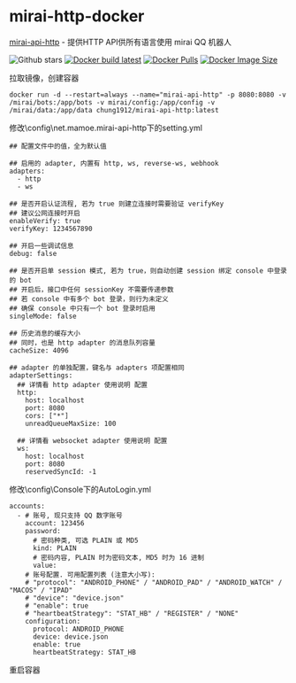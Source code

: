 # mirai-http-docker

[mirai-api-http](https://github.com/project-mirai/mirai-api-http) - 提供HTTP API供所有语言使用 mirai QQ 机器人

![Github stars](https://badgen.net/github/stars/chung1912/mirai-http-docker?icon=github&label=stars)
[![Docker build latest](https://github.com/chung1912/mirai-http-docker/actions/workflows/docker-latest.yml/badge.svg?branch=main)](https://github.com/chung1912/mirai-http-docker/actions/workflows/docker-latest.yml)
[![Docker Pulls](https://badgen.net/docker/pulls/chung1912/mirai-http-docker?icon=docker&label=pulls)](https://hub.docker.com/r/chung1912/mirai-http-docker/)
[![Docker Image Size](https://badgen.net/docker/size/chung1912/mirai-http-docker/latest/amd64?icon=docker&label=image%20size)](https://hub.docker.com/r/chung1912/mirai-api-http/)

拉取镜像，创建容器
<pre><code>docker run -d --restart=always --name="mirai-api-http" -p 8080:8080 -v /mirai/bots:/app/bots -v mirai/config:/app/config -v /mirai/data:/app/data chung1912/mirai-api-http:latest
</code></pre>
修改\config\net.mamoe.mirai-api-http下的setting.yml
<pre><code>## 配置文件中的值，全为默认值

## 启用的 adapter, 内置有 http, ws, reverse-ws, webhook
adapters:
  - http
  - ws

## 是否开启认证流程, 若为 true 则建立连接时需要验证 verifyKey
## 建议公网连接时开启
enableVerify: true
verifyKey: 1234567890

## 开启一些调试信息
debug: false

## 是否开启单 session 模式, 若为 true，则自动创建 session 绑定 console 中登录的 bot
## 开启后，接口中任何 sessionKey 不需要传递参数
## 若 console 中有多个 bot 登录，则行为未定义
## 确保 console 中只有一个 bot 登录时启用
singleMode: false

## 历史消息的缓存大小
## 同时，也是 http adapter 的消息队列容量
cacheSize: 4096

## adapter 的单独配置，键名与 adapters 项配置相同
adapterSettings:
  ## 详情看 http adapter 使用说明 配置
  http:
    host: localhost
    port: 8080
    cors: ["*"]
    unreadQueueMaxSize: 100
  
  ## 详情看 websocket adapter 使用说明 配置
  ws:
    host: localhost
    port: 8080
    reservedSyncId: -1
</code></pre>
修改\config\Console下的AutoLogin.yml
<pre><code>accounts: 
  - # 账号, 现只支持 QQ 数字账号
    account: 123456
    password: 
      # 密码种类, 可选 PLAIN 或 MD5
      kind: PLAIN
      # 密码内容, PLAIN 时为密码文本, MD5 时为 16 进制
      value: 
    # 账号配置. 可用配置列表 (注意大小写):
    # "protocol": "ANDROID_PHONE" / "ANDROID_PAD" / "ANDROID_WATCH" / "MACOS" / "IPAD"
    # "device": "device.json"
    # "enable": true
    # "heartbeatStrategy": "STAT_HB" / "REGISTER" / "NONE"
    configuration: 
      protocol: ANDROID_PHONE
      device: device.json
      enable: true
      heartbeatStrategy: STAT_HB
</code></pre>
重启容器

